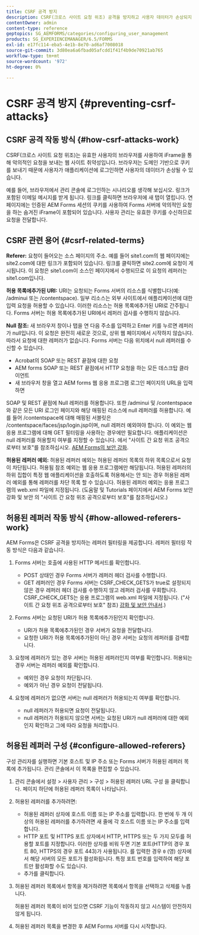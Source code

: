 ```yaml
---
title: CSRF 공격 방지
description: CSRF(크로스 사이트 요청 위조) 공격을 방지하고 사용자 데이터가 손상되지 않도록 보호하는 방법을 알아봅니다.
contentOwner: admin
content-type: reference
geptopics: SG_AEMFORMS/categories/configuring_user_management
products: SG_EXPERIENCEMANAGER/6.5/FORMS
exl-id: e17fc114-eba5-4e1b-8e70-ad6af7008018
source-git-commit: 3d80ea6a6fbad05afcdd1f41f4b9de70921ab765
workflow-type: tm+mt
source-wordcount: '972'
ht-degree: 0%

---
```


# CSRF 공격 방지 {#preventing-csrf-attacks}

## CSRF 공격 작동 방식 {#how-csrf-attacks-work}

CSRF(크로스 사이트 요청 위조)는 유효한 사용자의 브라우저를 사용하여 iFrame을 통해 악의적인 요청을 보내는 웹 사이트 취약성입니다. 브라우저는 도메인 기반으로 쿠키를 보내기 때문에 사용자가 애플리케이션에 로그인하면 사용자의 데이터가 손상될 수 있습니다.

예를 들어, 브라우저에서 관리 콘솔에 로그인하는 시나리오를 생각해 보십시오. 링크가 포함된 이메일 메시지를 받게 됩니다. 링크를 클릭하면 브라우저에 새 탭이 열립니다. 연 페이지에는 인증된 AEM Forms 세션의 쿠키를 사용하여 Forms 서버에 악의적인 요청을 하는 숨겨진 iFrame이 포함되어 있습니다. 사용자 관리는 유효한 쿠키를 수신하므로 요청을 전달합니다.

## CSRF 관련 용어 {#csrf-related-terms}

**Referer:** 요청이 들어오는 소스 페이지의 주소. 예를 들어 site1.com의 웹 페이지에는 site2.com에 대한 링크가 포함되어 있습니다. 링크를 클릭하면 site2.com에 요청이 게시됩니다. 이 요청은 site1.com이 소스인 페이지에서 수행되므로 이 요청의 레퍼러는 site1.com입니다.

**허용 목록에추가된 URI:** URI는 요청되는 Forms 서버의 리소스를 식별합니다(예: /adminui 또는 /contentspace). 일부 리소스는 외부 사이트에서 애플리케이션에 대한 입력 요청을 허용할 수 있습니다. 이러한 리소스는 허용 목록에추가된 URI로 간주됩니다. Forms 서버는 허용 목록에추가된 URI에서 레퍼러 검사를 수행하지 않습니다.

**Null 참조:** 새 브라우저 창이나 탭을 연 다음 주소를 입력하고 Enter 키를 누르면 레퍼러가 null입니다. 이 요청은 완전히 새로운 것으로, 상위 웹 페이지에서 시작하지 않습니다. 따라서 요청에 대한 레퍼러가 없습니다. Forms 서버는 다음 위치에서 null 레퍼러를 수신할 수 있습니다.

* Acrobat의 SOAP 또는 REST 끝점에 대한 요청
* AEM forms SOAP 또는 REST 끝점에서 HTTP 요청을 하는 모든 데스크탑 클라이언트
* 새 브라우저 창을 열고 AEM forms 웹 응용 프로그램 로그인 페이지의 URL을 입력하면

SOAP 및 REST 끝점에 Null 레퍼러를 허용합니다. 또한 /adminui 및 /contentspace와 같은 모든 URI 로그인 페이지와 해당 매핑된 리소스에 null 레퍼러를 허용합니다. 예를 들어 /contentspace에 대해 매핑된 서블릿은 /contentspace/faces/jsp/login.jsp이며, null 레퍼러 예외여야 합니다. 이 예외는 웹 응용 프로그램에 대해 GET 필터링을 사용하는 경우에만 필요합니다. 애플리케이션은 null 레퍼러를 허용할지 여부를 지정할 수 있습니다. 에서 &quot;사이트 간 요청 위조 공격으로부터 보호&quot;를 참조하십시오. [AEM Forms의 보안 강화](https://help.adobe.com/en_US/livecycle/11.0/HardeningSecurity/index.html).

**허용된 레퍼러 예외:** 허용된 레퍼러 예외는 허용된 레퍼러 목록의 하위 목록으로서 요청이 차단됩니다. 허용됨 참조 예외는 웹 응용 프로그램에만 해당됩니다. 허용된 레퍼러의 하위 집합이 특정 웹 애플리케이션을 호출하도록 허용해서는 안 되는 경우 허용된 레퍼러 예외를 통해 레퍼러를 차단 목록 할 수 있습니다. 허용된 레퍼러 예외는 응용 프로그램의 web.xml 파일에 지정됩니다. (도움말 및 Tutorials 페이지에서 AEM Forms 보안 강화 및 보안 의 &quot;사이트 간 요청 위조 공격으로부터 보호&quot;를 참조하십시오.)

## 허용된 레퍼러 작동 방식 {#how-allowed-referers-work}

AEM Forms은 CSRF 공격을 방지하는 레퍼러 필터링을 제공합니다. 레퍼러 필터링 작동 방식은 다음과 같습니다.

1. Forms 서버는 호출에 사용된 HTTP 메서드를 확인합니다.

   * POST 상태인 경우 Forms 서버가 레퍼러 헤더 검사를 수행합니다.
   * GET 레퍼러인 경우 Forms 서버는 CSRF_CHECK_GETS가 true로 설정되지 않은 경우 레퍼러 헤더 검사를 수행하지 않고 레퍼러 검사를 우회합니다. CSRF_CHECK_GETS는 응용 프로그램의 web.xml 파일에 지정됩니다. (&quot;사이트 간 요청 위조 공격으로부터 보호&quot; 참조) [강화 및 보안 안내서](https://help.adobe.com/en_US/livecycle/11.0/HardeningSecurity/index.html).)

1. Forms 서버는 요청된 URI가 허용 목록에추가된인지 확인합니다.

   * URI가 허용 목록에추가된인 경우 서버가 요청을 전달합니다.
   * 요청한 URI가 허용 목록에추가된이 아닌 경우 서버는 요청의 레퍼러를 검색합니다.

1. 요청에 레퍼러가 있는 경우 서버는 허용된 레퍼러인지 여부를 확인합니다. 허용되는 경우 서버는 레퍼러 예외를 확인합니다.

   * 예외인 경우 요청이 차단됩니다.
   * 예외가 아닌 경우 요청이 전달됩니다.

1. 요청에 레퍼러가 없으면 서버는 null 레퍼러가 허용되는지 여부를 확인합니다.

   * null 레퍼러가 허용되면 요청이 전달됩니다.
   * null 레퍼러가 허용되지 않으면 서버는 요청된 URI가 null 레퍼러에 대한 예외인지 확인하고 그에 따라 요청을 처리합니다.

## 허용된 레퍼러 구성 {#configure-allowed-referers}

구성 관리자를 실행하면 기본 호스트 및 IP 주소 또는 Forms 서버가 허용된 레퍼러 목록에 추가됩니다. 관리 콘솔에서 이 목록을 편집할 수 있습니다.

1. 관리 콘솔에서 설정 > 사용자 관리 > 구성 > 허용된 레퍼러 URL 구성 을 클릭합니다. 페이지 하단에 허용된 레퍼러 목록이 나타납니다.
1. 허용된 레퍼러를 추가하려면:

   * 허용된 레퍼러 상자에 호스트 이름 또는 IP 주소를 입력합니다. 한 번에 두 개 이상의 허용된 레퍼러를 추가하려면 새 줄에 각 호스트 이름 또는 IP 주소를 입력합니다.
   * HTTP 포트 및 HTTPS 포트 상자에서 HTTP, HTTPS 또는 두 가지 모두를 허용할 포트를 지정합니다. 이러한 상자를 비워 두면 기본 포트(HTTP의 경우 포트 80, HTTPS의 경우 포트 443)가 사용됩니다. 를 입력한 경우 `0` (영) 상자에서 해당 서버의 모든 포트가 활성화됩니다. 특정 포트 번호를 입력하여 해당 포트만 활성화할 수도 있습니다.
   * 추가를 클릭합니다.

1. 허용된 레퍼러 목록에서 항목을 제거하려면 목록에서 항목을 선택하고 삭제를 누릅니다.

   허용된 레퍼러 목록이 비어 있으면 CSRF 기능이 작동하지 않고 시스템이 안전하지 않게 됩니다.

1. 허용된 레퍼러 목록을 변경한 후 AEM Forms 서버를 다시 시작합니다.
